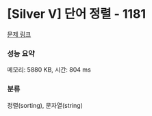 # [Silver V] 단어 정렬 - 1181 

[문제 링크](https://www.acmicpc.net/problem/1181) 

### 성능 요약

메모리: 5880 KB, 시간: 804 ms

### 분류

정렬(sorting), 문자열(string)

